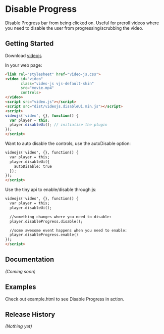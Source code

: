 # Disable Progress

Disable Progress bar from being clicked on.  Useful for preroll videos where you need to disable the user from progressing/scrubbing the video.

## Getting Started
Download [videojs](http://www.videojs.com/)

In your web page:

```html
<link rel="stylesheet" href="video-js.css">
<video id="video"
       class="video-js vjs-default-skin"
       src="movie.mp4"
       controls>
</video>
<script src="video.js"></script>
<script src="dist/videojs.disableUi.min.js"></script>
<script>
videojs('video', {}, function() {
  var player = this;
  player.disableUi(); // initialize the plugin
});
</script>
```

Want to auto disable the controls, use the autoDisable option:

```html
videojs('video', {}, function() {
  var player = this;
  player.disableUi({
    autoDisable: true
  });
});
</script>
```

Use the tiny api to enable/disable through js:

```html
videojs('video', {}, function() {
  var player = this;
  player.disableUi();

  //something changes where you need to disable:
  player.disableProgress.disable();

  //some awesome event happens when you need to enable:
  player.disableProgress.enable()
});
</script>
```


## Documentation
_(Coming soon)_

## Examples
Check out example.html to see Disable Progress in action.

## Release History
_(Nothing yet)_
